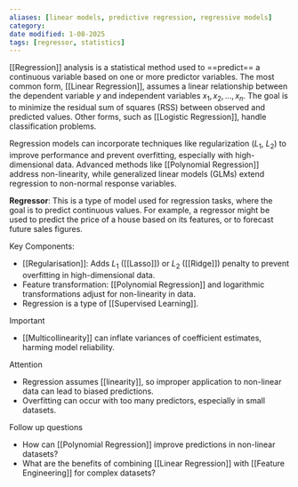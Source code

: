 ```yaml
---
aliases: [linear models, predictive regression, regressive models]
category:
date modified: 1-08-2025
tags: [regressor, statistics]
---
```

[[Regression]] analysis is a statistical method used to ==predict== a continuous variable based on one or more predictor variables. The most common form, [[Linear Regression]], assumes a linear relationship between the dependent variable $y$ and independent variables $x_1, x_2, \dots, x_n$. The goal is to minimize the residual sum of squares (RSS) between observed and predicted values. Other forms, such as [[Logistic Regression]], handle classification problems.
 
 Regression models can incorporate techniques like regularization ($L_1$, $L_2$) to improve performance and prevent overfitting, especially with high-dimensional data. Advanced methods like [[Polynomial Regression]] address non-linearity, while generalized linear models (GLMs) extend regression to non-normal response variables.  
 
 **Regressor**: This is a type of model used for regression tasks, where the goal is to predict continuous values. For example, a regressor might be used to predict the price of a house based on its features, or to forecast future sales figures.


 Key Components:  
 - [[Regularisation]]: Adds $L_1$ ([[Lasso]]) or $L_2$ ([[Ridge]]) penalty to prevent overfitting in high-dimensional data.  
 - Feature transformation: [[Polynomial Regression]] and logarithmic transformations adjust for non-linearity in data.  
 - Regression is a type of [[Supervised Learning]].

Important
 - [[Multicollinearity]] can inflate variances of coefficient estimates, harming model reliability.  

Attention
 - Regression assumes [[linearity]], so improper application to non-linear data can lead to biased predictions.  
 - Overfitting can occur with too many predictors, especially in small datasets. 

Follow up questions
 -  How can [[Polynomial Regression]] improve predictions in non-linear datasets?  
 -  What are the benefits of combining [[Linear Regression]] with [[Feature Engineering]] for complex datasets?  

